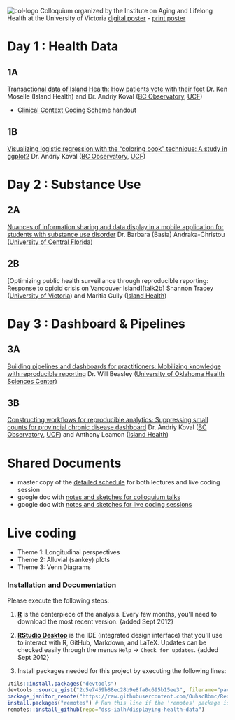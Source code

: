 ![col-logo][col-logo]
Colloquium organized by the Institute on Aging and Lifelong Health at the University of Victoria
[digital poster][digicaster] - [print poster][poster]

# Day 1 : Health Data
## 1A
[Transactional data of Island Health: How patients vote with their feet][talk1a]
Dr. Ken Moselle (Island Health) and Dr. Andriy Koval ([BC Observatory](http://www.bccdc.ca/our-services/programs/bc-observatory-for-pop-public-health), [UCF](https://www.ucf.edu/))
 - [Clinical Context Coding Scheme][cccs_handout] handout

## 1B
[Visualizing logistic regression with the “coloring book” technique: A study in ggplot2][talk1b]
Dr. Andriy Koval ([BC Observatory](http://www.bccdc.ca/our-services/programs/bc-observatory-for-pop-public-health), [UCF](https://www.ucf.edu/))

# Day 2 : Substance Use
## 2A
[Nuances of information sharing and data display in a mobile application for students with substance use disorder][talk2a]
Dr. Barbara (Basia) Andraka-Christou ([University of Central Florida]((https://www.ucf.edu/)))

## 2B
[Optimizing public health surveillance through reproducible reporting: Response to opioid crisis on Vancouver Island][talk2b]
Shannon Tracey ([University of Victoria](https://www.uvic.ca/)) and Maritia Gully ([Island Health](https://www.islandhealth.ca/))

# Day 3 : Dashboard & Pipelines

## 3A
[Building pipelines and dashboards for practitioners: Mobilizing knowledge with reproducible reporting][talk3a]
Dr. Will Beasley ([University of Oklahoma Health Sciences Center](https://ouhsc.edu/bbmc/team/))

## 3B
[Constructing workflows for reproducible analytics: Suppressing small counts for provincial chronic disease dashboard][talk3a]
Dr. Andriy Koval ([BC Observatory](http://www.bccdc.ca/our-services/programs/bc-observatory-for-pop-public-health), [UCF](https://www.ucf.edu/)) and Anthony Leamon ([Island Health](https://www.islandhealth.ca/))

[talk1a]:https://drive.google.com/open?id=14swb2d7UKwFQuN6CRQM22jRbQcD80RSa   
[cccs_handout]:https://drive.google.com/open?id=1pQNX-dcLOZHrUxYve6ewKnZ8UgbrZllA
[talk1b]:https://drive.google.com/open?id=1ALz8dc-bTNSMwxEwMDwe-l5xlmaAtme2
[talk2a]:
[talk2b]:
[talk3a]:
[talk3b]:

# Shared Documents
- master copy of the [detailed schedule][schedule] for both lectures and live coding session
- google doc with [notes and sketches for colloquium talks][notes_talks]
- google doc with [notes and sketches for live coding sessions][notes_live]

[notes_talks]:https://docs.google.com/document/d/15SYHa7mftXQk8qyGJ9aT26kQOjbCqtzrg6IS68Foflc/edit?usp=sharing
[notes_live]:https://docs.google.com/document/d/1ARRecAQWkWZ80dedC5Qcv7_fHOAny_sE1fHipssauJU/edit?usp=sharing
[schedule]:https://docs.google.com/document/d/1emVSoSsf7Sh1fSXrl_S_kC3ng_-lCD8t5EtIb1AHea8/edit?usp=sharing




# Live coding
- Theme 1: Longitudinal perspectives
- Theme 2: Alluvial (sankey) plots
- Theme 3: Venn Diagrams

[col-logo]:libs/images/colloquium-logo-head.jpg
[digicaster]:https://drive.google.com/open?id=1UmU7yrm4pon8Ilh1rhlGuKdxeLmhuay4
[poster]:https://drive.google.com/open?id=1ko083Jix6jp6urFq-ghMhvlFs0P_5VQd
[schedule-summary]:https://drive.google.com/open?id=1h5qDcoRTJNLSteSOc7AaJ4T7yiBHfANy


### Installation and Documentation

Please execute the following steps:
1. **[R](http://cran.r-project.org/)** is the centerpiece of the analysis. Every few months, you'll need to download the most recent version.  {added Sept 2012}

2. **[RStudio Desktop](http://www.rstudio.com/ide/download/desktop)** is the IDE (integrated design interface) that you'll use to interact with R, GitHub, Markdown, and LaTeX. Updates can be checked easily through the menus `Help` -> `Check for updates`.   {added Sept 2012}

3. Install packages needed for this project by executing the following lines:
```r
utils::install.packages("devtools")
devtools::source_gist("2c5e7459b88ec28b9e8fa0c695b15ee3", filename="package-janitor-bbmc.R")
package_janitor_remote("https://raw.githubusercontent.com/OuhscBbmc/RedcapExamplesAndPatterns/master/utility/package-dependency-list.csv")
install.packages("remotes") # Run this line if the 'remotes' package isn't installed already.
remotes::install_github(repo="dss-ialh/displaying-health-data")
 ```
